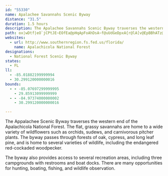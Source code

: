 ```yaml
---
id: "55330"
name: Apalachee Savannahs Scenic Byway
distance: "31.5"
duration: 1.5 hours
description: The Apalachee Savannahs Scenic Byway traverses the western end of the Apalachicola National Forest. Visitors will find uncommon plants, wild scenery, and outdoor adventure in canoeing, fishing and hunting.
path: ox|wDtf|eO`jCPtJE~EOfEa@pHqApFoAhDsA~f@uUdGeDpxA{r@lA[v@EpBBhATz@d@jAjAZl@hAtCbAbEfS|r@zB`Dxk@`u@`B`CxGnMjN|]VtAz@dI^lB~n@|~AxB`FhDlFjCjDd\~^fLtQdVr`@bCnExApBhAlAxAjA|TfOjc@xX`C`AfAN|AE`tAeEzDg@vCqA~@y@xAkB~GqNxAgBzCsCpNuKbDwBnNgLlEuCjD_A`EFbg@rLvFdAdE^jHXtRXxXr@l|@rH|EFtEs@lCeArB_BhNqQvNaTbHcJnD_DvEeBdCg@hEe@xABfG`@bTdCnDNzN|AxFXxMFxNGna@DjC_@tAi@nBuAj@m@tIgNfBgCtVqZrDqD|ZyXzTqTpN_LxOgLpZ_VrUoQtI_GfCeAbNiEdXmEzD}ArUkS~MgMzEuIhUq\nCmCrDgBlCi@fZgAnIg@vA_@bCgA`KeIhAsA`A{BdAmDrB}Ex@yArAgBdMaMlIuG`RaNhA_AjBaCv@eBx@eCRiAtAuO`@kCbAeEpDiH~JwOzGgLz@mBv@_EZgCt@cPVyBB_CjMgJdDwBdE{An@KnA?bD_@pNs@~Im@`[sAbcAkFxMaAdJWbLm@xOmAv\sAxD_@fDCvf@uCnFEjYmA|ECzM|@z\~AjYt@ty@n@dERjnAxAfQKpNr@~f@PjCNhHJfjA~@fRH`f@t@ht@`@fn@oDzxAgJjNm@~i@_Dh_@eB
websites:
  - url: http://www.southernregion.fs.fed.us/florida/
    name: Apalachicola National Forest
designations:
  - National Forest Scenic Byway
states:
  - FL
ll:
  - -85.01882199999994
  - 30.299120000000016
bounds:
  - - -85.07697299999995
    - 29.85913099999999
  - - -84.97374000000002
    - 30.299120000000016

---
```


The Appalachee Scenic Byway traverses the western end of the Apalachicola National Forest. The flat, grassy savannahs are home to a wide variety of wildflowers such as orchids, sudews, and carnivorous pitcher plants. The byway passes through forests of oak, cypress, and long leaf pine, and is home to several varieties of wildlife, including the endangered red-cockaded woodpecker.

The byway also provides access to several recreation areas, including three campgrounds with restrooms and boat docks. There are many opportunities for hunting, boating, fishing, and wildlife observation.
